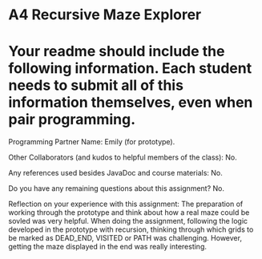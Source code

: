# A4 Recursive Maze Explorer

# Your readme should include the following information. Each student needs to submit all of this information themselves, even when pair programming. 

Programming Partner Name: Emily (for prototype).

Other Collaborators (and kudos to helpful members of the class): No.

Any references used besides JavaDoc and course materials: No.

Do you have any remaining questions about this assignment? No.

Reflection on your experience with this assignment:
The preparation of working through the prototype and think about how a real maze could be sovled was very helpful.
When doing the assignment, following the logic developed in the prototype with recursion, thinking through which grids to be marked as DEAD_END, VISITED or PATH was challenging. However, getting the maze displayed in the end was really interesting.
